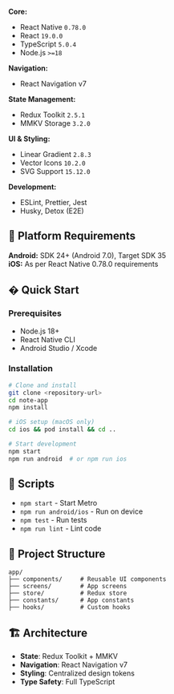 **Core:**
- React Native `0.78.0`
- React `19.0.0`
- TypeScript `5.0.4`
- Node.js `>=18`

**Navigation:**
- React Navigation v7

**State Management:**
- Redux Toolkit `2.5.1`
- MMKV Storage `3.2.0`

**UI & Styling:**
- Linear Gradient `2.8.3`
- Vector Icons `10.2.0`
- SVG Support `15.12.0`

**Development:**
- ESLint, Prettier, Jest
- Husky, Detox (E2E)

## 📱 Platform Requirements

**Android:** SDK 24+ (Android 7.0), Target SDK 35  
**iOS:** As per React Native 0.78.0 requirements

## � Quick Start

### Prerequisites
- Node.js 18+
- React Native CLI
- Android Studio / Xcode

### Installation
```bash
# Clone and install
git clone <repository-url>
cd note-app
npm install

# iOS setup (macOS only)
cd ios && pod install && cd ..

# Start development
npm start
npm run android  # or npm run ios
```

## 📜 Scripts

- `npm start` - Start Metro
- `npm run android/ios` - Run on device
- `npm test` - Run tests
- `npm run lint` - Lint code

## 📂 Project Structure

```
app/
├── components/     # Reusable UI components
├── screens/        # App screens
├── store/          # Redux store
├── constants/      # App constants
├── hooks/          # Custom hooks
```

## 🏗 Architecture

- **State**: Redux Toolkit + MMKV
- **Navigation**: React Navigation v7
- **Styling**: Centralized design tokens
- **Type Safety**: Full TypeScript

